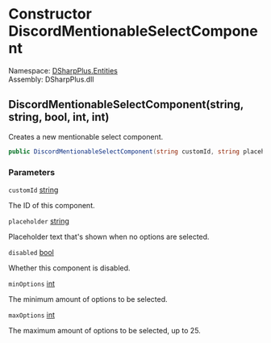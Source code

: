 # Constructor DiscordMentionableSelectComponent

Namespace: [DSharpPlus.Entities](DSharpPlus.Entities.md)  
Assembly: DSharpPlus.dll

## <a id="DSharpPlus_Entities_DiscordMentionableSelectComponent__ctor_System_String_System_String_System_Boolean_System_Int32_System_Int32_"></a>DiscordMentionableSelectComponent\(string, string, bool, int, int\)

Creates a new mentionable select component.

```csharp
public DiscordMentionableSelectComponent(string customId, string placeholder, bool disabled = false, int minOptions = 1, int maxOptions = 1)
```

### Parameters

`customId` [string](https://learn.microsoft.com/dotnet/api/system.string)

The ID of this component.

`placeholder` [string](https://learn.microsoft.com/dotnet/api/system.string)

Placeholder text that's shown when no options are selected.

`disabled` [bool](https://learn.microsoft.com/dotnet/api/system.boolean)

Whether this component is disabled.

`minOptions` [int](https://learn.microsoft.com/dotnet/api/system.int32)

The minimum amount of options to be selected.

`maxOptions` [int](https://learn.microsoft.com/dotnet/api/system.int32)

The maximum amount of options to be selected, up to 25.

